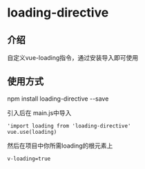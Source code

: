 
# loading-directive

## 介绍
自定义vue-loading指令，通过安装导入即可使用

## 使用方式
npm install loading-directive --save

引入后在 main.js中导入
```
'import loading from 'loading-directive'
vue.use(loading)
```

然后在项目中你所需loading的根元素上
```
v-loading=true
```
